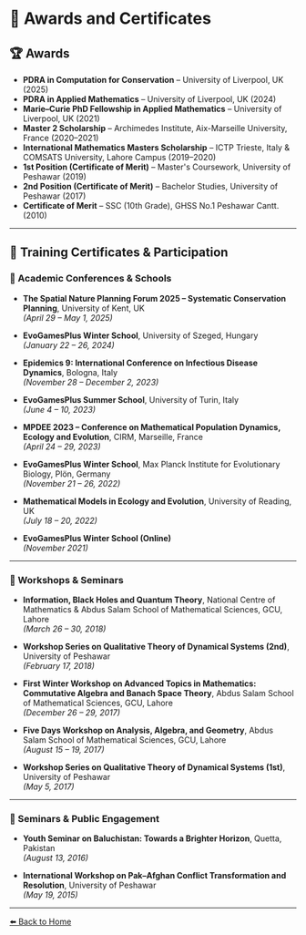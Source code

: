 # 🏅 Awards and Certificates

## 🏆 Awards

- **PDRA in Computation for Conservation** – University of Liverpool, UK (2025)
- **PDRA in Applied Mathematics** – University of Liverpool, UK (2024)
- **Marie–Curie PhD Fellowship in Applied Mathematics** – University of Liverpool, UK (2021)
- **Master 2 Scholarship** – Archimedes Institute, Aix-Marseille University, France (2020–2021)
- **International Mathematics Masters Scholarship** – ICTP Trieste, Italy & COMSATS University, Lahore Campus (2019–2020)
- **1st Position (Certificate of Merit)** – Master's Coursework, University of Peshawar (2019)
- **2nd Position (Certificate of Merit)** – Bachelor Studies, University of Peshawar (2017)
- **Certificate of Merit** – SSC (10th Grade), GHSS No.1 Peshawar Cantt. (2010)

---

## 📜 Training Certificates & Participation

### 🔹 Academic Conferences & Schools

- **The Spatial Nature Planning Forum 2025 – Systematic Conservation Planning**, University of Kent, UK  
  *(April 29 – May 1, 2025)*

- **EvoGamesPlus Winter School**, University of Szeged, Hungary  
  *(January 22 – 26, 2024)*

- **Epidemics 9: International Conference on Infectious Disease Dynamics**, Bologna, Italy  
  *(November 28 – December 2, 2023)*

- **EvoGamesPlus Summer School**, University of Turin, Italy  
  *(June 4 – 10, 2023)*

- **MPDEE 2023 – Conference on Mathematical Population Dynamics, Ecology and Evolution**, CIRM, Marseille, France  
  *(April 24 – 29, 2023)*

- **EvoGamesPlus Winter School**, Max Planck Institute for Evolutionary Biology, Plön, Germany  
  *(November 21 – 26, 2022)*

- **Mathematical Models in Ecology and Evolution**, University of Reading, UK  
  *(July 18 – 20, 2022)*

- **EvoGamesPlus Winter School (Online)**  
  *(November 2021)*

---

### 🔹 Workshops & Seminars

- **Information, Black Holes and Quantum Theory**, National Centre of Mathematics & Abdus Salam School of Mathematical Sciences, GCU, Lahore  
  *(March 26 – 30, 2018)*

- **Workshop Series on Qualitative Theory of Dynamical Systems (2nd)**, University of Peshawar  
  *(February 17, 2018)*

- **First Winter Workshop on Advanced Topics in Mathematics: Commutative Algebra and Banach Space Theory**, Abdus Salam School of Mathematical Sciences, GCU, Lahore  
  *(December 26 – 29, 2017)*

- **Five Days Workshop on Analysis, Algebra, and Geometry**, Abdus Salam School of Mathematical Sciences, GCU, Lahore  
  *(August 15 – 19, 2017)*

- **Workshop Series on Qualitative Theory of Dynamical Systems (1st)**, University of Peshawar  
  *(May 5, 2017)*

---

### 🔹 Seminars & Public Engagement

- **Youth Seminar on Baluchistan: Towards a Brighter Horizon**, Quetta, Pakistan  
  *(August 13, 2016)*

- **International Workshop on Pak–Afghan Conflict Transformation and Resolution**, University of Peshawar  
  *(May 19, 2015)*

---

[⬅️ Back to Home](index.md)
